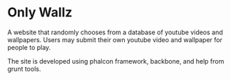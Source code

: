 # Only Wallz
A website that randomly chooses from a database of youtube videos and wallpapers. Users may submit their own youtube video and wallpaper for people to play. 

The site is developed using phalcon framework, backbone, and help from grunt tools. 
